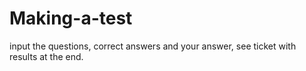 # Making-a-test
input the questions, correct answers and your answer, see ticket with results at the end.
